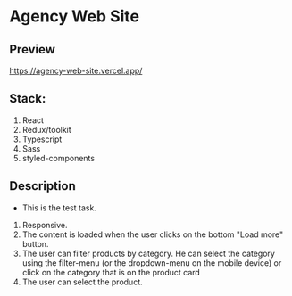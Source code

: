 # Agency Web Site

## Preview

https://agency-web-site.vercel.app/

## Stack:

1. React
2. Redux/toolkit
3. Typescript
4. Sass
5. styled-components

## Description

- This is the test task.

1. Responsive.
2. The content is loaded when the user clicks on the bottom "Load more" button.
3. The user can filter products by category. He can select the category using the filter-menu (or the dropdown-menu on the mobile device) or click on the category that is on the product card
4. The user can select the product.
